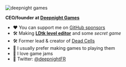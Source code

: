 ![deepnight games](https://deepnight.net/files/sponsor/githubBanner.png)

**CEO/founder at [Deepnight Games](https://deepnight.net)** 

 - ❤ You can support me on [GitHub sponsors](https://github.com/sponsors/deepnight)
 - 🛠 Making [**LDtk level editor**](https://github.com/deepnight/ldtk) and some *secret game*
 - 🛠 Former lead & creator of [Dead Cells](https://dead-cells.com) 
  - 💬 I usually prefer making games to playing them
 - 💬 I love game jams
 - 🐥 Twitter: [@deepnightFR](https://twitter.com/deepnightfr)
 
